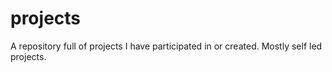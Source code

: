 # projects
A repository full of projects I have participated in or created. Mostly self led projects.
